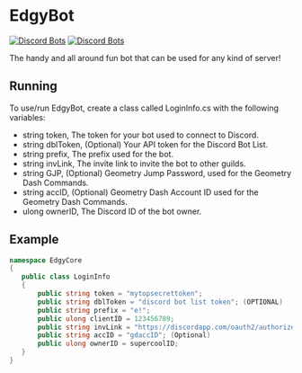 # EdgyBot
[![Discord Bots](https://discordbots.org/api/widget/status/373163613390897163.svg)](https://discordbots.org/bot/373163613390897163)
[![Discord Bots](https://discordbots.org/api/widget/servers/373163613390897163.svg)](https://discordbots.org/bot/373163613390897163)

The handy and all around fun bot that can be used for any kind of server!

## Running

 To use/run EdgyBot, create a class called LoginInfo.cs with the following variables:

 * string token, The token for your bot used to connect to Discord.
 * string dblToken, (Optional) Your API token for the Discord Bot List.
 * string prefix, The prefix used for the bot.
 * string invLink, The invite link to invite the bot to other guilds.
 * string GJP, (Optional) Geometry Jump Password, used for the Geometry Dash Commands.
 * string accID, (Optional) Geometry Dash Account ID used for the Geometry Dash Commands.
 * ulong ownerID, The Discord ID of the bot owner.
 
 ## Example
 ```cs
 namespace EdgyCore
{
    public class LoginInfo
    {
		public string token = "mytopsecrettoken";
		public string dblToken = "discord bot list token"; (OPTIONAL)
		public string prefix = "e!";
		public ulong clientID = 123456789;
		public string invLink = "https://discordapp.com/oauth2/authorize/?permissions=2146950391&scope=bot&client_id=123456789"; (OPTIONAL)
		public string accID = "gdaccID"; (Optional)
		public ulong ownerID = supercoolID;
    }
}
 ```